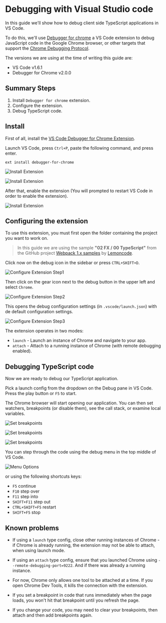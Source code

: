 # Debugging with Visual Studio code

In this guide we'll show how to debug client side TypeScript applications in VS Code.

To do this, we'll use [Debugger for chrome](https://github.com/Microsoft/vscode-chrome-debug)
a VS Code extension to debug JavaScript code in the Google Chrome browser, or other targets that support the
[Chrome Debugging Protocol](https://chromedevtools.github.io/debugger-protocol-viewer/).

The versions we are using at the time of writing this guide are:

* VS Code v1.6.1
* Debugger for Chrome v2.0.0

## Summary Steps

1. Install `Debugger for chrome` extension.
2. Configure the extension.
3. Debug TypeScript code.

## Install

First of all, install the [VS Code Debugger for Chrome Extension](https://marketplace.visualstudio.com/items?itemName=msjsdiag.debugger-for-chrome).

Launch VS Code, press `Ctrl+P`, paste the following command, and press enter.

```
ext install debugger-for-chrome
```

![Install Extension](./99_readme_resources/install-extension-step1.png "Install Extension")

![Install Extension](./99_readme_resources/install-extension-step2.png "Install Extension")

After that, enable the extension (You will prompted to restart VS Code in order to enable the extension).

![Install Extension](./99_readme_resources/install-extension-step3.png "Install Extension")

## Configuring the extension

To use this extension, you must first open the folder containing the project you want to work on.

> In this guide we are using the sample **"02 FX / 00 TypeScript"** from the GitHub project [Webpack 1.x samples](https://github.com/Lemoncode/webpack-1.x-by-sample) by [Lemoncode](http://www.lemoncode.net/).

Click now on the debug icon in the sidebar or press `CTRL+SHIFT+D`.

![Configure Extension Step1](./99_readme_resources/configure-extension-step1.png "Configure Extension Step1")

Then click on the gear icon next to the debug button in the upper left and select `Chrome`.

![Configure Extension Step2](./99_readme_resources/configure-extension-step2.png "Configure Extension Step2")

This opens the debug configuration settings (in `.vscode/launch.json`) with de default
configuration settings.

![Configure Extension Step3](./99_readme_resources/configure-extension-step3.png "Configure Extension Step3")

The extension operates in two modes:
* `launch` - Launch an instance of Chrome and navigate to your app.
* `attach` - Attach to a running instance of Chrome (with remote debugging enabled).

## Debugging TypeScript code

Now we are ready to debug our TypeScript application.

Pick a launch config from the dropdown on the Debug pane in VS Code. Press the play
button or `F5` to start.

The Chrome browser will start opening our application. You can then set watchers, breakpoints (or disable them), see the call stack, or examine local variables.

![Set breakpoints](./99_readme_resources/debug-insert-breakpoints.png "Set breakpoints")

![Set breakpoints](./99_readme_resources/debug-start.png "Set breakpoints")

![Set breakpoints](./99_readme_resources/debug-in-action.png "Set breakpoints")

You can step through the code using the debug menu in the top middle of VS Code.

![Menu Options](./99_readme_resources/debug-toolbar.png "Menu Options")

or using the following shortcuts keys:

* `F5` continue
* `F10` step over
* `F11` step into
* `SHIFT+F11` step out
* `CTRL+SHIFT+F5` restart
* `SHIFT+F5` stop

## Known problems

* If using a `launch` type config, close other running instances of Chrome - if Chrome
 is already running, the extension may not be able to attach, when using launch mode.

* If using an `attach` type config, ensure that you launched Chrome using `--remote-debugging-port=9222`.
And if there was already a running instance.

* For now, Chrome only allows one tool to be attached at a time. If you open Chrome Dev Tools,
 it kills the connection with the extension.

* If you set a breakpoint in code that runs immediately when the page loads, you won't hit that breakpoint until you refresh the page.

* If you change your code, you may need to clear your breakpoints, then attach and then add breakpoints again.
